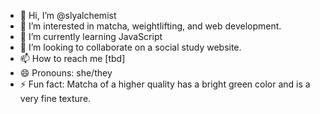 - 👋 Hi, I’m @slyalchemist
- 👀 I’m interested in matcha, weightlifting, and web development.
- 🌱 I’m currently learning JavaScript
- 💞️ I’m looking to collaborate on a social study website.
- 📫 How to reach me [tbd]
- 😄 Pronouns: she/they
- ⚡ Fun fact: Matcha of a higher quality has a bright green color and is a very fine texture. 

<!---
slyalchemist/slyalchemist is a ✨ special ✨ repository because its `README.md` (this file) appears on your GitHub profile.
You can click the Preview link to take a look at your changes.
--->
